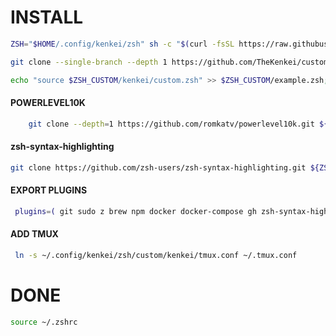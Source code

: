 # INSTALL

```sh
ZSH="$HOME/.config/kenkei/zsh" sh -c "$(curl -fsSL https://raw.githubusercontent.com/ohmyzsh/ohmyzsh/master/tools/install.sh)";
```

```sh
git clone --single-branch --depth 1 https://github.com/TheKenkei/custom-ohmyzsh.git $ZSH_CUSTOM/kenkei;
```

```sh
echo "source $ZSH_CUSTOM/kenkei/custom.zsh" >> $ZSH_CUSTOM/example.zsh;
```

#### POWERLEVEL10K

```sh
    git clone --depth=1 https://github.com/romkatv/powerlevel10k.git ${ZSH_CUSTOM:-$HOME/.oh-my-zsh/custom}/themes/powerlevel10k
```

#### zsh-syntax-highlighting

```sh
git clone https://github.com/zsh-users/zsh-syntax-highlighting.git ${ZSH_CUSTOM:-~/.oh-my-zsh/custom}/plugins/zsh-syntax-highlighting
```

#### EXPORT PLUGINS

```sh
 plugins=( git sudo z brew npm docker docker-compose gh zsh-syntax-highlighting web-search dirhistory)
```

#### ADD TMUX

```sh
 ln -s ~/.config/kenkei/zsh/custom/kenkei/tmux.conf ~/.tmux.conf
```

# DONE

```sh
source ~/.zshrc
```
